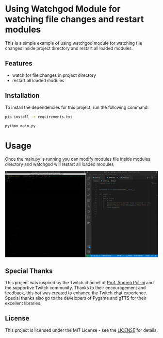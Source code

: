 # Using Watchgod Module for watching file changes and restart modules

This is a simple example of using watchgod module for watching file changes inside project directory and restart all loaded modules.

## Features

- watch for file changes in project directory
- restart all loaded modules


## Installation

To install the dependencies for this project, run the following command:

```sh
pip install -r requirements.txt
```
```sh
python main.py
```

# Usage

Once the main.py is running you can modify modules file inside modules directory and watchgod will restart all loaded modules

![](example.gif)

## Special Thanks

This project was inspired by the Twitch channel of [Prof. Andrea Pollini](https://www.twitch.tv/profandreapollini) and the supportive Twitch community. Thanks to their encouragement and feedback, this bot was created to enhance the Twitch chat experience. Special thanks also go to the developers of Pygame and gTTS for their excellent libraries. 



## License

This project is licensed under the MIT License - see the [LICENSE](LICENSE) for details.
